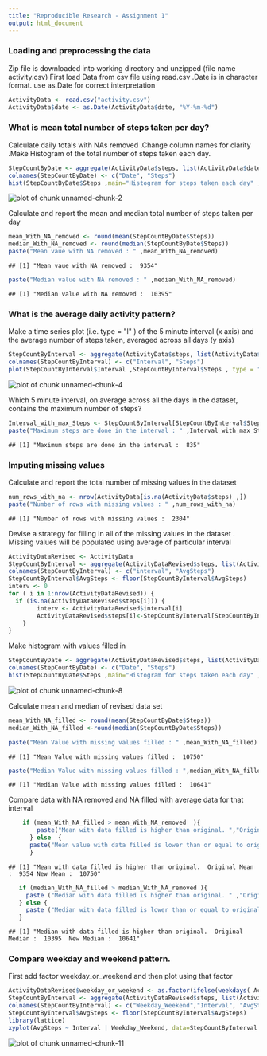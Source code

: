 ```yaml
---
title: "Reproducible Research - Assignment 1"
output: html_document
---
```

### Loading and preprocessing the data
Zip file is downloaded into working directory and unzipped (file name activity.csv)
First load Data from csv file using read.csv .Date is in character format. use as.Date for correct interpretation


```r
ActivityData <- read.csv("activity.csv")
ActivityData$date <- as.Date(ActivityData$date, "%Y-%m-%d")
```


### What is mean total number of steps taken per day?


Calculate daily totals with NAs removed .Change column names for clarity .Make Histogram of the total number of steps taken each day.

```r
StepCountByDate <- aggregate(ActivityData$steps, list(ActivityData$date), sum ,na.rm=TRUE)
colnames(StepCountByDate) <- c("Date", "Steps")
hist(StepCountByDate$Steps ,main="Histogram for steps taken each day" , xlab="Steps")
```

![plot of chunk unnamed-chunk-2](figure/unnamed-chunk-2-1.png) 
 
Calculate and report the mean and median total number of steps taken per day

```r
mean_With_NA_removed <- round(mean(StepCountByDate$Steps))
median_With_NA_removed <- round(median(StepCountByDate$Steps))
paste("Mean vaue with NA removed : " ,mean_With_NA_removed)
```

```
## [1] "Mean vaue with NA removed :  9354"
```

```r
paste("Median value with NA removed : " ,median_With_NA_removed)
```

```
## [1] "Median value with NA removed :  10395"
```
  

### What is the average daily activity pattern?
Make a time series plot (i.e. type = "l" ) of the 5 minute interval (x axis) and the average number of steps taken, averaged across all days (y axis)


```r
StepCountByInterval <- aggregate(ActivityData$steps, list(ActivityData$interval), mean ,na.rm=TRUE)
colnames(StepCountByInterval) <- c("Interval", "Steps")
plot(StepCountByInterval$Interval ,StepCountByInterval$Steps , type = "l" ,xlab="Interval" , ylab="Steps" , main="Average Steps by interval" )
```

![plot of chunk unnamed-chunk-4](figure/unnamed-chunk-4-1.png) 
  
Which 5 minute interval, on average across all the days in the dataset, contains the maximum number of steps?

```r
Interval_with_max_Steps <- StepCountByInterval[StepCountByInterval$Steps==max(StepCountByInterval$Steps),c(1)]
paste("Maximum steps are done in the interval : " ,Interval_with_max_Steps)
```

```
## [1] "Maximum steps are done in the interval :  835"
```
### Imputing missing values
Calculate and report the total number of missing values in the dataset


```r
num_rows_with_na <- nrow(ActivityData[is.na(ActivityData$steps) ,])
paste("Number of rows with missing values : " ,num_rows_with_na)
```

```
## [1] "Number of rows with missing values :  2304"
```
Devise a strategy for filling in all of the missing values in the dataset . Missing values will be populated using average of particular interval


```r
ActivityDataRevised <- ActivityData
StepCountByInterval <- aggregate(ActivityDataRevised$steps, list(ActivityDataRevised$interval), mean ,na.rm=TRUE)
colnames(StepCountByInterval) <- c("interval", "AvgSteps")
StepCountByInterval$AvgSteps <- floor(StepCountByInterval$AvgSteps)
interv <- 0
for ( i in 1:nrow(ActivityDataRevised)) {
  if (is.na(ActivityDataRevised$steps[i])) {
        interv <- ActivityDataRevised$interval[i]
        ActivityDataRevised$steps[i]<-StepCountByInterval[StepCountByInterval$interval==interv,2]
    }
}
```
Make histogram with values filled in


```r
StepCountByDate <- aggregate(ActivityDataRevised$steps, list(ActivityDataRevised$date), sum ,na.rm=TRUE)
colnames(StepCountByDate) <- c("Date", "Steps")
hist(StepCountByDate$Steps ,main="Histogram for steps taken each day" , xlab="Steps")
```

![plot of chunk unnamed-chunk-8](figure/unnamed-chunk-8-1.png) 
  
Calculate mean and median of revised data set


```r
mean_With_NA_filled <- round(mean(StepCountByDate$Steps))
median_With_NA_filled <-round(median(StepCountByDate$Steps))

paste("Mean Value with missing values filled : " ,mean_With_NA_filled)
```

```
## [1] "Mean Value with missing values filled :  10750"
```

```r
paste("Median Value with missing values filled : ",median_With_NA_filled)
```

```
## [1] "Median Value with missing values filled :  10641"
```
Compare data with NA removed and NA filled with average data for that interval

```r
    if (mean_With_NA_filled > mean_With_NA_removed  ){
        paste("Mean with data filled is higher than original. ","Original Mean : " ,mean_With_NA_removed ,"New Mean : " ,mean_With_NA_filled  )
      } else  {
      paste("Mean value with data filled is lower than or equal to original.","Original Mean : " ,mean_With_NA_removed ," New Mean : " ,mean_With_NA_filled  )
      }
```

```
## [1] "Mean with data filled is higher than original.  Original Mean :  9354 New Mean :  10750"
```

```r
   if (median_With_NA_filled > median_With_NA_removed ){
     paste ("Median with data filled is higher than original. " ,"Original Median : " ,median_With_NA_removed ," New Median : " ,median_With_NA_filled )
   } else {
     paste ("Median with data filled is lower than or equal to original. " ,"Original Median : " ,median_With_NA_removed ," New Median : " ,median_With_NA_filled )
   }
```

```
## [1] "Median with data filled is higher than original.  Original Median :  10395  New Median :  10641"
```
  
### Compare weekday and weekend pattern.
  
First add factor weekday_or_weekend and then plot using that factor

```r
ActivityDataRevised$weekday_or_weekend <- as.factor(ifelse(weekdays( ActivityDataRevised$date) %in% c("Saturday","Sunday"), "Weekend", "Weekday"))
StepCountByInterval <- aggregate(ActivityDataRevised$steps, list(ActivityDataRevised$weekday,ActivityData$interval), mean ,na.rm=TRUE)
colnames(StepCountByInterval) <- c("Weekday_Weekend","Interval", "AvgSteps")
StepCountByInterval$AvgSteps <- floor(StepCountByInterval$AvgSteps)
library(lattice)
xyplot(AvgSteps ~ Interval | Weekday_Weekend, data=StepCountByInterval , layout = c(1, 2),type="l" , ylab="Average Steps" , main="Weekday and Weekend comparison")
```

![plot of chunk unnamed-chunk-11](figure/unnamed-chunk-11-1.png) 


